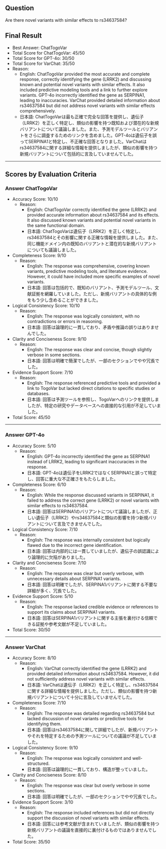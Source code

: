 ## Question

Are there novel variants with similar effects to rs34637584?

## Final Result

- Best Answer: ChatTogoVar
- Total Score for ChatTogoVar: 45/50
- Total Score for GPT-4o: 30/50
- Total Score for VarChat: 35/50
- Reason:
  - English: ChatTogoVar provided the most accurate and complete response, correctly identifying the gene (LRRK2) and discussing known and potential novel variants with similar effects. It also included predictive modeling tools and a link to further explore variants. GPT-4o incorrectly identified the gene as SERPINA1, leading to inaccuracies. VarChat provided detailed information about rs34637584 but did not address novel variants with similar effects comprehensively.
  - 日本語: ChatTogoVarは最も正確で完全な回答を提供し、遺伝子（LRRK2）を正しく特定し、類似の影響を持つ既知および潜在的な新規バリアントについて議論しました。また、予測モデルツールとバリアントをさらに調査するためのリンクを含めました。GPT-4oは遺伝子を誤ってSERPINA1と特定し、不正確な回答となりました。VarChatはrs34637584に関する詳細な情報を提供しましたが、類似の影響を持つ新規バリアントについて包括的に言及していませんでした。

---

## Scores by Evaluation Criteria

### Answer ChatTogoVar
- Accuracy Score: 10/10
  - Reason: 
    - English: ChatTogoVar correctly identified the gene (LRRK2) and provided accurate information about rs34637584 and its effects. It also discussed known variants and potential novel variants in the same functional domain.
    - 日本語: ChatTogoVarは遺伝子（LRRK2）を正しく特定し、rs34637584とその影響に関する正確な情報を提供しました。また、同じ機能ドメイン内の既知のバリアントと潜在的な新規バリアントについても議論しました。
- Completeness Score: 9/10
  - Reason: 
    - English: The response was comprehensive, covering known variants, predictive modeling tools, and literature evidence. However, it could have included more specific examples of novel variants.
    - 日本語: 回答は包括的で、既知のバリアント、予測モデルツール、文献証拠を網羅していました。ただし、新規バリアントの具体的な例をもう少し含めることができました。
- Logical Consistency Score: 10/10
  - Reason: 
    - English: The response was logically consistent, with no contradictions or errors in reasoning.
    - 日本語: 回答は論理的に一貫しており、矛盾や推論の誤りはありませんでした。
- Clarity and Conciseness Score: 9/10
  - Reason: 
    - English: The response was clear and concise, though slightly verbose in some sections.
    - 日本語: 回答は明確で簡潔でしたが、一部のセクションでやや冗長でした。
- Evidence Support Score: 7/10
  - Reason: 
    - English: The response referenced predictive tools and provided a link to TogoVar but lacked direct citations to specific studies or databases.
    - 日本語: 回答は予測ツールを参照し、TogoVarへのリンクを提供しましたが、特定の研究やデータベースへの直接的な引用が不足していました。
- Total Score: 45/50

---

### Answer GPT-4o
- Accuracy Score: 5/10
  - Reason: 
    - English: GPT-4o incorrectly identified the gene as SERPINA1 instead of LRRK2, leading to significant inaccuracies in the response.
    - 日本語: GPT-4oは遺伝子をLRRK2ではなくSERPINA1と誤って特定し、回答に重大な不正確さをもたらしました。
- Completeness Score: 6/10
  - Reason: 
    - English: While the response discussed variants in SERPINA1, it failed to address the correct gene (LRRK2) or novel variants with similar effects to rs34637584.
    - 日本語: 回答はSERPINA1のバリアントについて議論しましたが、正しい遺伝子（LRRK2）やrs34637584と類似の影響を持つ新規バリアントについて言及できませんでした。
- Logical Consistency Score: 7/10
  - Reason: 
    - English: The response was internally consistent but logically flawed due to the incorrect gene identification.
    - 日本語: 回答は内部的には一貫していましたが、遺伝子の誤認識により論理的に欠陥がありました。
- Clarity and Conciseness Score: 7/10
  - Reason: 
    - English: The response was clear but overly verbose, with unnecessary details about SERPINA1 variants.
    - 日本語: 回答は明確でしたが、SERPINA1バリアントに関する不要な詳細が多く、冗長でした。
- Evidence Support Score: 5/10
  - Reason: 
    - English: The response lacked credible evidence or references to support its claims about SERPINA1 variants.
    - 日本語: 回答はSERPINA1バリアントに関する主張を裏付ける信頼できる証拠や参考文献が不足していました。
- Total Score: 30/50

---

### Answer VarChat
- Accuracy Score: 8/10
  - Reason: 
    - English: VarChat correctly identified the gene (LRRK2) and provided detailed information about rs34637584. However, it did not sufficiently address novel variants with similar effects.
    - 日本語: VarChatは遺伝子（LRRK2）を正しく特定し、rs34637584に関する詳細な情報を提供しました。ただし、類似の影響を持つ新規バリアントについて十分に言及していませんでした。
- Completeness Score: 7/10
  - Reason: 
    - English: The response was detailed regarding rs34637584 but lacked discussion of novel variants or predictive tools for identifying them.
    - 日本語: 回答はrs34637584に関して詳細でしたが、新規バリアントやそれを特定するための予測ツールについての議論が不足していました。
- Logical Consistency Score: 9/10
  - Reason: 
    - English: The response was logically consistent and well-structured.
    - 日本語: 回答は論理的に一貫しており、構造が整っていました。
- Clarity and Conciseness Score: 8/10
  - Reason: 
    - English: The response was clear but overly verbose in some sections.
    - 日本語: 回答は明確でしたが、一部のセクションでやや冗長でした。
- Evidence Support Score: 3/10
  - Reason: 
    - English: The response included references but did not directly support the discussion of novel variants with similar effects.
    - 日本語: 回答には参考文献が含まれていましたが、類似の影響を持つ新規バリアントの議論を直接的に裏付けるものではありませんでした。
- Total Score: 35/50